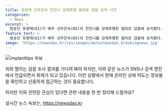 ```yaml
---
title: 유영재 선우은숙 친언니 강제추행 혐의로 검찰 송치 사건
categories:
  - News
excerpt: >
  방송인 유영재(61)가 배우 선우은숙(65)의 친언니를 강제추행한 혐의로 검찰에 송치됐다. 경기 분당경찰서는 친족관계에 의한 강제추행 혐의로 유씨를 수원지검 성남지청에 송치했다. 선우은숙 측은 유씨를 고소하며 사실혼 사실을 숨기고 자신과 결혼한 사실을 알게 됐다며 혼인 취소소송도 함께 제기했다. 유씨는 이에 반박하며 법적 다툼을 예고했다.
feature_text: >
  방송인 유영재(61)가 배우 선우은숙(65)의 친언니를 강제추행한 혐의로 검찰에 송치됐다. 경기 분당경찰서는 친족관계에 의한 강제추행 혐의로 유씨를 수원지검 성남지청에 송치했다. 선우은숙 측은 유씨를 고소하며 사실혼 사실을 숨기고 자신과 결혼한 사실을 알게 됐다며 혼인 취소소송도 함께 제기했다. 유씨는 이에 반박하며 법적 다툼을 예고했다.
image: 'https://newsdao.kr/res/images/meta/newsdao_breakingnews.jpg'
---
```


<p><img src="https://newsdao.kr/res/images/meta/newsdao_breakingnews.jpg" alt="implanttips 속보" /></p>

<p>죄와 혐의는 검찰 조사 결과를 기다려 봐야 하지만, 이와 같은 뉴스가 SNS나 검색 엔진에서 언급되면서 화제가 되고 있습니다. 이런 상황에서 현재 온라인 상에 떠도는 정보들을 확인하고 신중하게 접근하는 것이 중요합니다.</p>

<p>하지만 이와 관련된 관심이 있다면 관련 내용을 한 번 정리해 드릴까요?</p>
실시간 뉴스 속보는, <a href="https://newsdao.kr" rel="dofollow">https://newsdao.kr</a>



